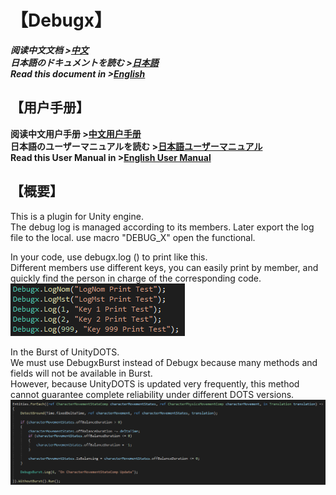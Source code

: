 # 【Debugx】
***阅读中文文档 >[中文](README.md)***\
***日本語のドキュメントを読む >[日本語](README_ja.md)***\
***Read this document in >[English](README_en.md)***

## 【用户手册】
**阅读中文用户手册 >[中文用户手册](Documents/UserManual_cn.md)**\
**日本語のユーザーマニュアルを読む >[日本語ユーザーマニュアル](Documents/UserManual_ja.md)**\
**Read this User Manual in >[English User Manual](Documents/UserManual_en.md)**

## 【概要】
This is a plugin for Unity engine.\
The debug log is managed according to its members. Later export the log file to the local. use macro "DEBUG_X" open the functional.

In your code, use debugx.log () to print like this.\
Different members use different keys, you can easily print by member, and quickly find the person in charge of the corresponding code.\
![](Documents/Images/DebugxCode.png)

In the Burst of UnityDOTS. \
We must use DebugxBurst instead of Debugx because many methods and fields will not be available in Burst.\
However, because UnityDOTS is updated very frequently, this method cannot guarantee complete reliability under different DOTS versions.\
![](Documents/Images/DebugxBurst.png)